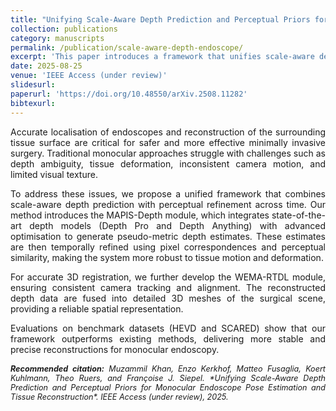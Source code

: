 ```yaml
---
title: "Unifying Scale-Aware Depth Prediction and Perceptual Priors for Monocular Endoscope Pose Estimation and Tissue Reconstruction"
collection: publications
category: manuscripts
permalink: /publication/scale-aware-depth-endoscope/
excerpt: 'This paper introduces a framework that unifies scale-aware depth prediction with perceptual similarity priors for monocular endoscope pose estimation and tissue reconstruction.'
date: 2025-08-25
venue: 'IEEE Access (under review)'
slidesurl: 
paperurl: 'https://doi.org/10.48550/arXiv.2508.11282'
bibtexurl: 
---
```


<div style="text-align:justify; text-justify:inter-word;">
Accurate localisation of endoscopes and reconstruction of the surrounding tissue surface are critical for safer and more effective minimally invasive surgery. Traditional monocular approaches struggle with challenges such as depth ambiguity, tissue deformation, inconsistent camera motion, and limited visual texture.

To address these issues, we propose a unified framework that combines scale-aware depth prediction with perceptual refinement across time. Our method introduces the MAPIS-Depth module, which integrates state-of-the-art depth models (Depth Pro and Depth Anything) with advanced optimisation to generate pseudo-metric depth estimates. These estimates are then temporally refined using pixel correspondences and perceptual similarity, making the system more robust to tissue motion and deformation.

For accurate 3D registration, we further develop the WEMA-RTDL module, ensuring consistent camera tracking and alignment. The reconstructed depth data are fused into detailed 3D meshes of the surgical scene, providing a reliable spatial representation.

Evaluations on benchmark datasets (HEVD and SCARED) show that our framework outperforms existing methods, delivering more stable and precise reconstructions for monocular endoscopy.
</div>

<div style="text-align:justify; text-justify:inter-word; margin-top:15px; font-size:0.9em; font-style:italic;">
  <strong>Recommended citation:</strong> Muzammil Khan, Enzo Kerkhof, Matteo Fusaglia, Koert Kuhlmann, Theo Ruers, and Françoise J. Siepel.  
  *Unifying Scale-Aware Depth Prediction and Perceptual Priors for Monocular Endoscope Pose Estimation and Tissue Reconstruction*.  
  IEEE Access (under review), 2025.
</div>


